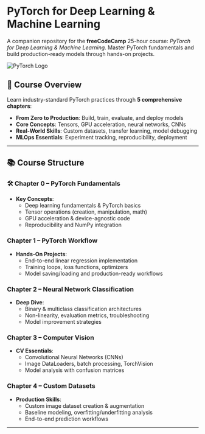 # PyTorch for Deep Learning & Machine Learning

A companion repository for the **freeCodeCamp** 25-hour course: *PyTorch for Deep Learning & Machine Learning*. Master PyTorch fundamentals and build production-ready models through hands-on projects.

![PyTorch Logo](https://upload.wikimedia.org/wikipedia/commons/9/96/Pytorch_Logo.png) <!-- Add actual image URL -->

## 🚀 Course Overview
Learn industry-standard PyTorch practices through **5 comprehensive chapters**:

- **From Zero to Production**: Build, train, evaluate, and deploy models
- **Core Concepts**: Tensors, GPU acceleration, neural networks, CNNs
- **Real-World Skills**: Custom datasets, transfer learning, model debugging
- **MLOps Essentials**: Experiment tracking, reproducibility, deployment

---

## 📚 Course Structure

### 🛠 Chapter 0 – PyTorch Fundamentals
- **Key Concepts**: 
  - Deep learning fundamentals & PyTorch basics
  - Tensor operations (creation, manipulation, math)
  - GPU acceleration & device-agnostic code
  - Reproducibility and NumPy integration

###  Chapter 1 – PyTorch Workflow
- **Hands-On Projects**:
  - End-to-end linear regression implementation
  - Training loops, loss functions, optimizers
  - Model saving/loading and production-ready workflows

###  Chapter 2 – Neural Network Classification
- **Deep Dive**:
  - Binary & multiclass classification architectures
  - Non-linearity, evaluation metrics, troubleshooting
  - Model improvement strategies

###  Chapter 3 – Computer Vision
- **CV Essentials**:
  - Convolutional Neural Networks (CNNs)
  - Image DataLoaders, batch processing, TorchVision
  - Model analysis with confusion matrices

###  Chapter 4 – Custom Datasets
- **Production Skills**:
  - Custom image dataset creation & augmentation
  - Baseline modeling, overfitting/underfitting analysis
  - End-to-end prediction workflows

---
